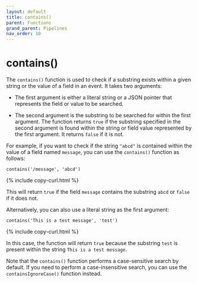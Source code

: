 ```yaml
---
layout: default
title: contains()
parent: Functions
grand_parent: Pipelines
nav_order: 10
---
```


# contains()

The `contains()` function is used to check if a substring exists within a given string or the value of a field in an event. It takes two arguments:

- The first argument is either a literal string or a JSON pointer that represents the field or value to be searched.

- The second argument is the substring to be searched for within the first argument.
The function returns `true` if the substring specified in the second argument is found within the string or field value represented by the first argument. It returns `false` if it is not.

For example, if you want to check if the string `"abcd"` is contained within the value of a field named `message`, you can use the `contains()` function as follows:

```
contains('/message', 'abcd')
```
{% include copy-curl.html %}

This will return `true` if the field `message` contains the substring `abcd` or `false` if it does not.

Alternatively, you can also use a literal string as the first argument:

```
contains('This is a test message', 'test')
```
{% include copy-curl.html %}

In this case, the function will return `true` because the substring `test` is present within the string `This is a test message`.

Note that the `contains()` function performs a case-sensitive search by default. If you need to perform a case-insensitive search, you can use the `containsIgnoreCase()` function instead.
